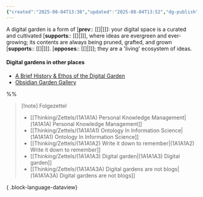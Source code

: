 ```yaml
---
{"created":"2025-08-04T13:38","updated":"2025-08-04T13:52","dg-publish":true,"dg-path":"Zettels/(1A1A1A3) Digital garden.md","permalink":"/zettels/1-a1-a1-a3-digital-garden/","dgPassFrontmatter":true,"noteIcon":"1"}
---
```


A digital garden is a form of [**prev**:: [[]\|]]]: your digital space is a curated and cultivated [**supports**:: [[]\|]]], where ideas are evergreen and ever-growing; its contents are always being pruned, grafted, and grown [**supports**:: [[]\|]]]. [**opposes**:: [[]\|]]]; they are a 'living' ecosystem of ideas. 

#### Digital gardens in other places
- [A Brief History & Ethos of the Digital Garden](https://maggieappleton.com/garden-history)
- [Obsidian Garden Gallery](https://vaults.obsidian-community.com/)

%% 
> [!note] Folgezettel
>  - [[Thinking/Zettels/(1A1A1A) Personal Knowledge Management\|(1A1A1A) Personal Knowledge Management]]
> - [[Thinking/Zettels/(1A1A1A1) Ontology In Information Science\|(1A1A1A1) Ontology In Information Science]]
> - [[Thinking/Zettels/(1A1A1A2) Write it down to remember\|(1A1A1A2) Write it down to remember]]
> - [[Thinking/Zettels/(1A1A1A3) Digital garden\|(1A1A1A3) Digital garden]]
> - [[Thinking/Zettels/(1A1A1A3A) Digital gardens are not blogs\|(1A1A1A3A) Digital gardens are not blogs]]
> 
{ .block-language-dataview}